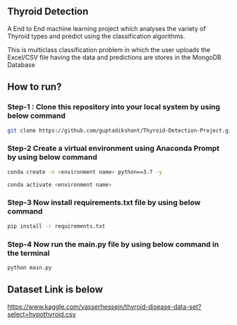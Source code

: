 
## Thyroid Detection
A End to End machine learning project which analyses the variety
of Thyroid types and predict using the classification algorithms.

This is multiclass classification problem in which the user uploads the
Excel/CSV file having the data and predictions are stores in the 
MongoDB Database
## How to run?

### Step-1 : Clone this repository into your local system by using below command

```bash
git clone https://github.com/guptadikshant/Thyroid-Detection-Project.git

```

### Step-2 Create a virtual environment using Anaconda Prompt by using below command
```bash
conda create -n <environment name> python==3.7 -y
```
```bash
conda activate <environment name>
```

### Step-3 Now install requirements.txt file by using below command
```bash
pip install -r requirements.txt
```

### Step-4 Now run the main.py file by using below command in the terminal
```bash
python main.py
```

    
## Dataset Link is below
https://www.kaggle.com/yasserhessein/thyroid-disease-data-set?select=hypothyroid.csv